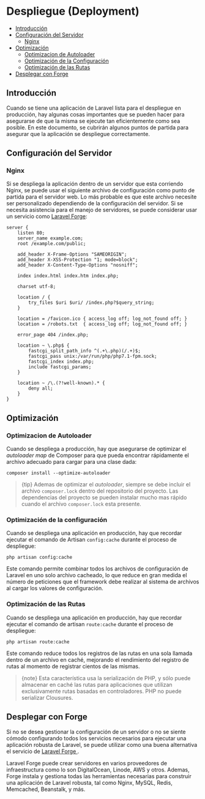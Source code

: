 # Despliegue (Deployment)

- [Introducción](#introduction)
- [Configuración del Servidor](#server-configuration) 
    - [Nginx](#nginx)
- [Optimización](#optimization) 
    - [Optimizacion de Autoloader](#autoloader-optimization)
    - [Optimización de la Configuración](#optimizing-configuration-loading)
    - [Optimización de las Rutas](#optimizing-route-loading)
- [Desplegar con Forge](#deploying-with-forge)

<a name="introduction"></a>

## Introducción

Cuando se tiene una aplicación de Laravel lista para el despliegue en producción, hay algunas cosas importantes que se pueden hacer para asegurarse de que la misma se ejecute tan eficientemente como sea posible. En este documento, se cubrirán algunos puntos de partida para asegurar que la aplicación se despliegue correctamente.

<a name="server-configuration"></a>

## Configuración del Servidor

<a name="nginx"></a>

### Nginx

Si se despliega la aplicación dentro de un servidor que esta corriendo Nginx, se puede usar el siguiente archivo de configuración como punto de partida para el servidor web. Lo más probable es que este archivo necesite ser personalizado dependiendo de la configuración del servidor. Si se necesita asistencia para el manejo de servidores, se puede considerar usar un servicio como [Laravel Forge](https://forge.laravel.com):

    server {
        listen 80;
        server_name example.com;
        root /example.com/public;
    
        add_header X-Frame-Options "SAMEORIGIN";
        add_header X-XSS-Protection "1; mode=block";
        add_header X-Content-Type-Options "nosniff";
    
        index index.html index.htm index.php;
    
        charset utf-8;
    
        location / {
            try_files $uri $uri/ /index.php?$query_string;
        }
    
        location = /favicon.ico { access_log off; log_not_found off; }
        location = /robots.txt  { access_log off; log_not_found off; }
    
        error_page 404 /index.php;
    
        location ~ \.php$ {
            fastcgi_split_path_info ^(.+\.php)(/.+)$;
            fastcgi_pass unix:/var/run/php/php7.1-fpm.sock;
            fastcgi_index index.php;
            include fastcgi_params;
        }
    
        location ~ /\.(?!well-known).* {
            deny all;
        }
    }
    

<a name="optimization"></a>

## Optimización

<a name="autoloader-optimization"></a>

### Optimizacion de Autoloader

Cuando se despliega a producción, hay que asegurarse de optimizar el *autoloader map* de Composer para que pueda encontrar rápidamente el archivo adecuado para cargar para una clase dada:

    composer install --optimize-autoloader
    

> {tip} Ademas de optimizar el *autoloader*, siempre se debe incluir el archivo `composer.lock` dentro del repositorio del proyecto. Las dependencias del proyecto se pueden instalar mucho mas rápido cuando el archivo `composer.lock` esta presente.

<a name="optimizing-configuration-loading"></a>

### Optimización de la configuración

Cuando se despliega una aplicación en producción, hay que recordar ejecutar el comando de Artisan `config:cache` durante el proceso de despliegue:

    php artisan config:cache
    

Este comando permite combinar todos los archivos de configuración de Laravel en uno solo archivo cacheado, lo que reduce en gran medida el número de peticiones que el framework debe realizar al sistema de archivos al cargar los valores de configuración.

<a name="optimizing-route-loading"></a>

### Optimización de las Rutas

Cuando se despliega una aplicación en producción, hay que recordar ejecutar el comando de artisan `route:cache` durante el proceso de despliegue:

    php artisan route:cache
    

Este comando reduce todos los registros de las rutas en una sola llamada dentro de un archivo en caché, mejorando el rendimiento del registro de rutas al momento de registrar cientos de las mismas.

> {note} Esta característica usa la serialización de PHP, y sólo puede almacenar en caché las rutas para aplicaciones que utilizan exclusivamente rutas basadas en controladores. PHP no puede serializar Clousures.

<a name="deploying-with-forge"></a>

## Desplegar con Forge

Si no se desea gestionar la configuración de un servidor o no se siente cómodo configurando todos los servicios necesarios para ejecutar una aplicación robusta de Laravel, se puede utilizar como una buena alternativa el servicio de [Laravel Forge ](https://forge.laravel.com).

Laravel Forge puede crear servidores en varios proveedores de infraestructura como lo son DigitalOcean, Linode, AWS y otros. Ademas, Forge instala y gestiona todas las herramientas necesarias para construir una aplicación de Laravel robusta, tal como Nginx, MySQL, Redis, Memcached, Beanstalk, y más.